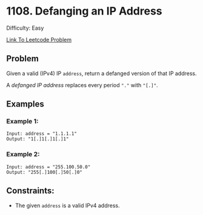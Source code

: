 # 1108. Defanging an IP Address
Difficulty: Easy

[Link To Leetcode Problem](https://leetcode.com/problems/defanging-an-ip-address/)

## Problem
Given a valid (IPv4) IP `address`, return a defanged version of that IP address.

A *defanged IP address* replaces every period `"."` with `"[.]"`.

## Examples
### Example 1:
```
Input: address = "1.1.1.1"
Output: "1[.]1[.]1[.]1"
```
### Example 2:
```
Input: address = "255.100.50.0"
Output: "255[.]100[.]50[.]0"
```

## Constraints:
- The given `address` is a valid IPv4 address.